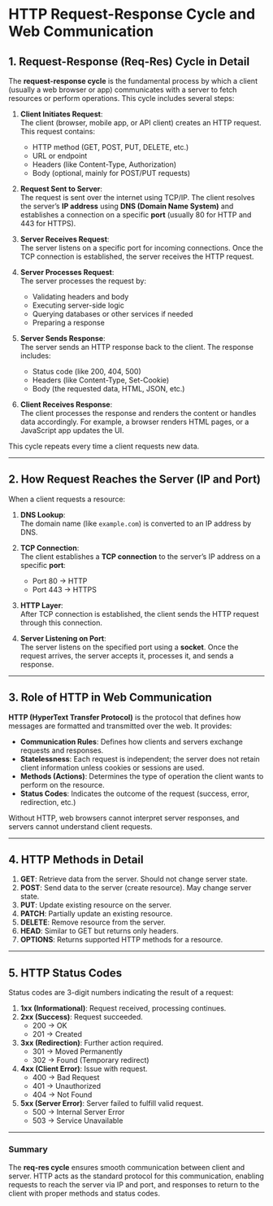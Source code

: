 # HTTP Request-Response Cycle and Web Communication

## 1. Request-Response (Req-Res) Cycle in Detail

The **request-response cycle** is the fundamental process by which a client (usually a web browser or app) communicates with a server to fetch resources or perform operations. This cycle includes several steps:

1. **Client Initiates Request**:  
   The client (browser, mobile app, or API client) creates an HTTP request. This request contains:
   - HTTP method (GET, POST, PUT, DELETE, etc.)
   - URL or endpoint
   - Headers (like Content-Type, Authorization)
   - Body (optional, mainly for POST/PUT requests)

2. **Request Sent to Server**:  
   The request is sent over the internet using TCP/IP. The client resolves the server’s **IP address** using **DNS (Domain Name System)** and establishes a connection on a specific **port** (usually 80 for HTTP and 443 for HTTPS).

3. **Server Receives Request**:  
   The server listens on a specific port for incoming connections. Once the TCP connection is established, the server receives the HTTP request.

4. **Server Processes Request**:  
   The server processes the request by:
   - Validating headers and body
   - Executing server-side logic
   - Querying databases or other services if needed
   - Preparing a response

5. **Server Sends Response**:  
   The server sends an HTTP response back to the client. The response includes:
   - Status code (like 200, 404, 500)
   - Headers (like Content-Type, Set-Cookie)
   - Body (the requested data, HTML, JSON, etc.)

6. **Client Receives Response**:  
   The client processes the response and renders the content or handles data accordingly. For example, a browser renders HTML pages, or a JavaScript app updates the UI.

This cycle repeats every time a client requests new data.

---

## 2. How Request Reaches the Server (IP and Port)

When a client requests a resource:

1. **DNS Lookup**:  
   The domain name (like `example.com`) is converted to an IP address by DNS.
   
2. **TCP Connection**:  
   The client establishes a **TCP connection** to the server’s IP address on a specific **port**:
   - Port 80 → HTTP  
   - Port 443 → HTTPS

3. **HTTP Layer**:  
   After TCP connection is established, the client sends the HTTP request through this connection.

4. **Server Listening on Port**:  
   The server listens on the specified port using a **socket**. Once the request arrives, the server accepts it, processes it, and sends a response.

---

## 3. Role of HTTP in Web Communication

**HTTP (HyperText Transfer Protocol)** is the protocol that defines how messages are formatted and transmitted over the web. It provides:

- **Communication Rules**: Defines how clients and servers exchange requests and responses.
- **Statelessness**: Each request is independent; the server does not retain client information unless cookies or sessions are used.
- **Methods (Actions)**: Determines the type of operation the client wants to perform on the resource.
- **Status Codes**: Indicates the outcome of the request (success, error, redirection, etc.)

Without HTTP, web browsers cannot interpret server responses, and servers cannot understand client requests.

---

## 4. HTTP Methods in Detail

1. **GET**: Retrieve data from the server. Should not change server state.  
2. **POST**: Send data to the server (create resource). May change server state.  
3. **PUT**: Update existing resource on the server.  
4. **PATCH**: Partially update an existing resource.  
5. **DELETE**: Remove resource from the server.  
6. **HEAD**: Similar to GET but returns only headers.  
7. **OPTIONS**: Returns supported HTTP methods for a resource.  

---

## 5. HTTP Status Codes

Status codes are 3-digit numbers indicating the result of a request:

1. **1xx (Informational)**: Request received, processing continues.
2. **2xx (Success)**: Request succeeded.
   - 200 → OK
   - 201 → Created
3. **3xx (Redirection)**: Further action required.
   - 301 → Moved Permanently
   - 302 → Found (Temporary redirect)
4. **4xx (Client Error)**: Issue with request.
   - 400 → Bad Request
   - 401 → Unauthorized
   - 404 → Not Found
5. **5xx (Server Error)**: Server failed to fulfill valid request.
   - 500 → Internal Server Error
   - 503 → Service Unavailable

---

### Summary

The **req-res cycle** ensures smooth communication between client and server. HTTP acts as the standard protocol for this communication, enabling requests to reach the server via IP and port, and responses to return to the client with proper methods and status codes.

